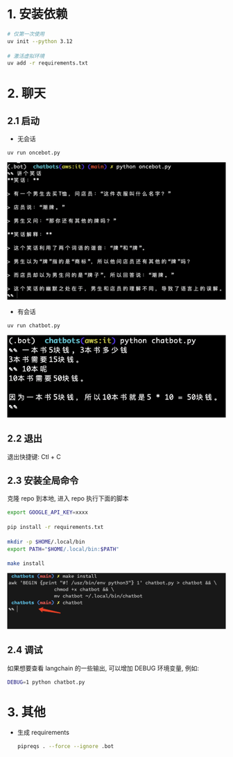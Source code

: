 # 1. 安装依赖

```bash
# 仅第一次使用
uv init --python 3.12

# 激活虚拟环境
uv add -r requirements.txt
```

# 2. 聊天

## 2.1 启动

- 无会话

```bash
uv run oncebot.py
```

![](https://raw.githubusercontent.com/nnsay/gist/main/img20231228184143.png)

- 有会话

```bash
uv run chatbot.py
```

![](https://raw.githubusercontent.com/nnsay/gist/main/img20231228183910.png)

## 2.2 退出

退出快捷键: Ctl + C

## 2.3 安装全局命令

克隆 repo 到本地, 进入 repo 执行下面的脚本

```bash
export GOOGLE_API_KEY=xxxx

pip install -r requirements.txt

mkdir -p $HOME/.local/bin
export PATH="$HOME/.local/bin:$PATH"

make install
```

![](https://raw.githubusercontent.com/nnsay/gist/main/img20231228190718.png)

## 2.4 调试

如果想要查看 langchain 的一些输出, 可以增加 DEBUG 环境变量, 例如:

```bash
DEBUG=1 python chatbot.py
```

# 3. 其他

- 生成 requirements

  ```bash
  pipreqs . --force --ignore .bot
  ```
